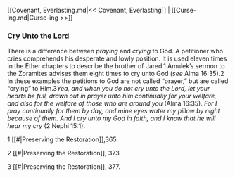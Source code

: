 [[Covenant, Everlasting.md|<< Covenant, Everlasting]]  |  [[Curse-ing.md|Curse-ing >>]]

### Cry Unto the Lord
There is a difference between *praying* and *crying* to God. A petitioner who cries comprehends his desperate and lowly position. It is used eleven times in the Ether chapters to describe the brother of Jared.1 Amulek’s sermon to the Zoramites advises them eight times to cry unto God (*see* Alma 16:35).2 In these examples the petitions to God are not called “prayer,” but are called “crying” to Him.3*Yea, and when you do not cry unto the Lord, let your hearts be full, drawn out in prayer unto him continually for your welfare, and also for the welfare of those who are around you* (Alma 16:35). *For I pray continually for them by day, and mine eyes water my pillow by night because of them. And I cry unto my God in faith, and I know that he will hear my cry* (2 Nephi 15:1).



1
[[#|Preserving the Restoration]],365.


2
[[#|Preserving the Restoration]], 373.


3
[[#|Preserving the Restoration]], 377.